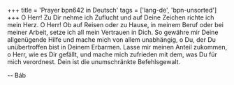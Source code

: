 +++
title = 'Prayer bpn642 in Deutsch'
tags = ['lang-de', 'bpn-unsorted']
+++
O Herr! Zu Dir nehme ich Zuflucht und auf Deine Zeichen richte ich mein Herz.
O Herr! Ob auf Reisen oder zu Hause, in meinem Beruf oder bei meiner Arbeit, setze ich all mein Vertrauen in Dich.
So gewähre mir Deine allgenügende Hilfe und mache mich von allem unabhängig, o Du, der Du unübertroffen bist in Deinem Erbarmen.
Lasse mir meinen Anteil zukommen, o Herr, wie es Dir gefällt, und mache mich zufrieden mit dem, was Du für mich verordnest.
Dein ist die unumschränkte Befehlsgewalt.

-- Báb
